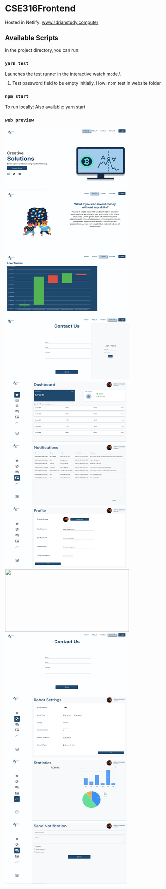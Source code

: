 
# CSE316Frontend
Hosted in Netlify: www.adrianstudy.computer


## Available Scripts

In the project directory, you can run:

### `yarn test`

Launches the test runner in the interactive watch mode.\
1. Test password field to be empty initially. How: npm test in website folder

### `npm start`
To run locally: Also available: yarn start

### `web preview`

<img src="/images/landing.png" width="400" height="200">
<img src="/images/about.png" width="400" height="200">
<img src="/images/trades.png" width="400" height="200">
<img src="/images/login.png" width="400" height="200">
<img src="/images/userdashboard.png" width="400" height="200">
<img src="/images/notifications.png" width="400" height="200">
<img src="/images/profile.png" width="400" height="200">
<img src="/images/admindashobard.png" width="400" height="200">
<img src="/images/contact.png" width="400" height="200">
<img src="/images/robot.png" width="400" height="200">
<img src="/images/statistics.png" width="400" height="200">
<img src="/images/adminnotification.png" width="400" height="200">


